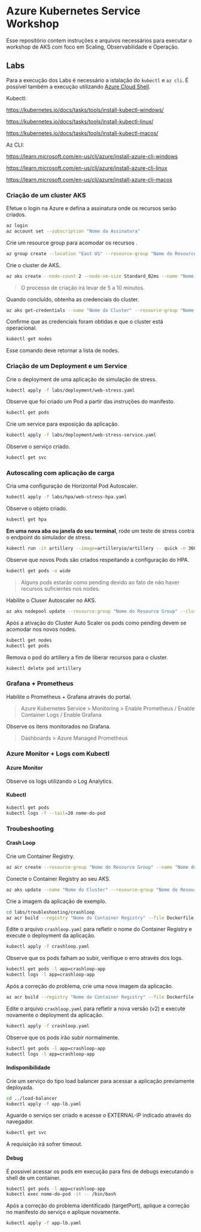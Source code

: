 # Azure Kubernetes Service Workshop

Esse repositório contem instruções e arquivos necessários para executar o workshop de AKS com foco em Scaling, Observabilidade e Operação.

## Labs

Para a execução dos Labs é necessário a istalação do ```kubectl``` e ```az cli```. É possível também a execução utilizando [Azure Cloud Shell](https://azure.microsoft.com/en-us/get-started/azure-portal/cloud-shell/).

Kubectl: 

https://kubernetes.io/docs/tasks/tools/install-kubectl-windows/

https://kubernetes.io/docs/tasks/tools/install-kubectl-linux/

https://kubernetes.io/docs/tasks/tools/install-kubectl-macos/

Az CLI:

https://learn.microsoft.com/en-us/cli/azure/install-azure-cli-windows

https://learn.microsoft.com/en-us/cli/azure/install-azure-cli-linux

https://learn.microsoft.com/en-us/cli/azure/install-azure-cli-macos

### Criação de um cluster AKS

Efetue o login na Azure e defina a assinatura onde os recursos serão criados.

```Bash
az login
az account set --subscription "Nome da Assinatura"
```

Crie um resource group para acomodar os recursos .

```Bash
az group create --location "East US" --resource-group "Nome do Resource Group"
```

Crie o cluster de AKS.

```Bash
az aks create --node-count 2 --node-vm-size Standard_B2ms --name "Nome do Cluster" --resource-group "Nome do Resource Group"
```

> O processo de criação irá levar de 5 a 10 minutos.

Quando concluído, obtenha as credenciais do cluster.

```Bash
az aks get-credentials --name "Nome do Cluster" --resource-group "Nome do Resource Group"
```

Confirme que as credenciais foram obtidas e que o cluster está operacional.

```Bash
kubectl get nodes
```

Esse comando deve retornar a lista de nodes.

### Criação de um Deployment e um Service

Crie o deployment de uma aplicação de simulação de stress.

```Bash
kubectl apply -f labs/deployment/web-stress.yaml
```

Observe que foi criado um Pod a partir das instruções do manifesto.

```Bash
kubectl get pods
```

Crie um service para exposição da aplicação.

```Bash
kubectl apply -f labs/deployment/web-stress-service.yaml
```

Observe o serviço criado.

```Bash
kubectl get svc
```

### Autoscaling com aplicação de carga

Cria uma configuração de Horizontal Pod Autoscaler.

```Bash
kubectl apply -f labs/hpa/web-stress-hpa.yaml
```

Observe o objeto criado.

```Bash
kubectl get hpa
```

**Em uma nova aba ou janela do seu terminal**, rode um teste de stress contra o endpoint do simulador de stress.

```Bash
kubectl run -it artillery --image=artilleryio/artillery -- quick -n 3600 -c 50 "http://web-stress-simulator/web-stress-simulator-1.0.0/cpu?time=100"
```

Observe que novos Pods são criados respeitando a configuração do HPA.

```Bash
kubectl get pods -o wide
```

> Alguns pods estarão como pending devido ao fato de não haver recursos suficientes nos nodes. 

Habilite o Cluser Autoscaler no AKS.

```Bash
az aks nodepool update --resource-group "Nome do Resource Group" --cluster-name "Nome do Cluster" --name "nodepool1" --enable-cluster-autoscaler --min-count 1 --max-count 8
```

Após a ativação do Cluster Auto Scaler os pods como pending devem se acomodar nos novos nodes.

```Bash
kubectl get nodes
kubectl get pods
```

Remova o pod do artillery a fim de liberar recursos para o cluster.

```Bash
kubectl delete pod artillery
```

### Grafana + Prometheus

Habilite o Prometheus + Grafana através do portal.

> Azure Kubernetes Service > Monitoring > Enable Prometheus / Enable Container Logs / Enable Grafana

Observe os itens monitorados no Grafana.

> Dashboards > Azure Managed Prometheus

### Azure Monitor + Logs com Kubectl

#### Azure Monitor

Observe os logs utilizando o Log Analytics.

#### Kubectl 

```Bash
kubectl get pods
kubectl logs -f --tail=20 nome-do-pod
```

### Troubeshooting

#### Crash Loop

Crie um Container Registry.

```Bash
az acr create --resource-group "Nome do Resource Group" --name "Nome do Container Registry" --sku Basic
```

Conecte o Container Registry ao seu AKS.

```Bash
az aks update --name "Nome do Cluster" --resource-group "Nome do Resource Group" --attach-acr "Nome do Container Registry"
```

Crie a imagem da aplicação de exemplo.

```Bash
cd labs/troubleshooting/crashloop
az acr build --registry "Nome do Container Registry" --file Dockerfile --image crashloop:v1 .
```

Edite o arquivo ```crashloop.yaml``` para refletir o nome do Container Registry e execute o deployment da aplicação.

```Bash
kubectl apply -f crashloop.yaml
```

Observe que os pods falham ao subir, verifique o erro através dos logs.

```Bash
kubectl get pods -l app=crashloop-app
kubectl logs -l app=crashloop-app
```

Após a correção do problema, crie uma nova imagem da aplicação.

```Bash
az acr build --registry "Nome do Container Registry" --file Dockerfile --image crashloop:v2 .
```

Edite o arquivo ```crashloop.yaml``` para refletir a nova versão (v2) e execute novamente o deployment da aplicação.

```Bash
kubectl apply -f crashloop.yaml
```

Observe que os pods irão subir normalmente.

```Bash
kubectl get pods -l app=crashloop-app
kubectl logs -l app=crashloop-app
```

#### Indisponibilidade

Crie um serviço do tipo load balancer para acessar a aplicação previamente deployada.

```Bash
cd ../load-balancer
kubectl apply -f app-lb.yaml
```

Aguarde o serviço ser criado e acesse o EXTERNAL-IP indicado através do navegador.

```Bash
kubectl get svc
```

A requisição irá sofrer timeout.

#### Debug

É possível acessar os pods em execução para fins de debugs executando o shell de um container.

```Bash
kubectl get pods -l app=crashloop-app
kubectl exec nome-do-pod -it -- /bin/bash
```

Após a correção do problema identificado (targetPort), aplique a correção no manifesto do serviço e aplique novamente.

```Bash
kubectl apply -f app-lb.yaml
```